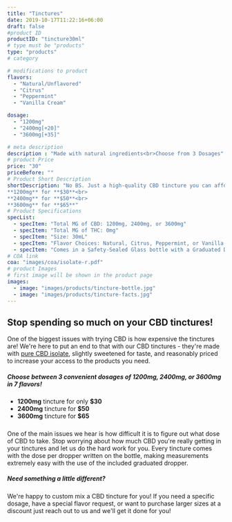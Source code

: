 ```yaml
---
title: "Tinctures"
date: 2019-10-17T11:22:16+06:00
draft: false
#product ID
productID: "tincture30ml"
# type must be "products"
type: "products"
# category 

# modifications to product
flavors:
  - "Natural/Unflavored"
  - "Citrus"
  - "Peppermint"
  - "Vanilla Cream"

dosage:
  - "1200mg"
  - "2400mg[+20]"
  - "3600mg[+35]"

# meta description
description : "Made with natural ingredients<br>Choose from 3 Dosages"
# product Price
price: "30"
priceBefore: ""
# Product Short Description
shortDescription: "No BS. Just a high-quality CBD tincture you can afford<br>
**1200mg** for **$30**<br>
**2400mg** for **$50**<br>
**3600mg** for **$65**"
# Product Specifications
specList:
  - specItem: "Total MG of CBD: 1200mg, 2400mg, or 3600mg"
  - specItem: "Total MG of THC: 0mg"
  - specItem: "Size: 30mL"
  - specItem: "Flavor Choices: Natural, Citrus, Peppermint, or Vanilla Cream"
  - specItem: "Comes in a Safety-Sealed Glass bottle with a Graduated Dropper"
# COA link
coa: "images/coa/isolate-r.pdf"
# product Images
# first image will be shown in the product page
images:
  - image: "images/products/tincture-bottle.jpg"
  - image: "images/products/tincture-facts.jpg"
---
```


## Stop spending so much on your CBD tinctures!
One of the biggest issues with trying CBD is how expensive the tinctures are! We're here to put an end to that with our CBD tinctures - they're made with [pure CBD isolate](), slightly sweetened for taste, and reasonably priced to increase your access to the products you need.

##### Choose between 3 convenient dosages of **1200mg**, **2400mg**, or **3600mg** in 7 flavors!
* **1200mg** tincture for only **$30**
* **2400mg** tincture for **$50**
* **3600mg** tincture for **$65**

##### 
One of the main issues we hear is how difficult it is to figure out what dose of CBD to take. Stop worrying about how much CBD you're really getting in your tinctures and let us do the hard work for you. Every tincture comes with the dose per dropper written on the bottle, making measurements extremely easy with the use of the included graduated dropper.

##### Need something a little different?
 We're happy to custom mix a CBD tincture for you! If you need a specific dosage, have a special flavor request, or want to purchase larger sizes at a discount just reach out to us and we'll get it done for you!